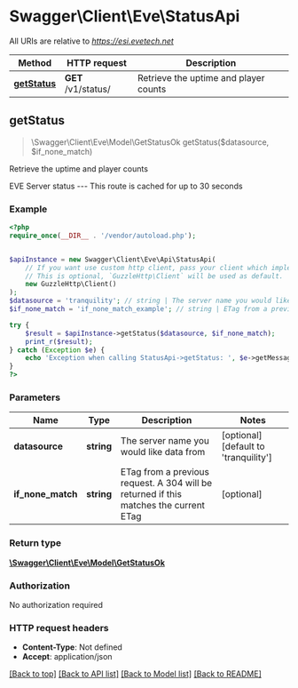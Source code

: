 # Swagger\Client\Eve\StatusApi

All URIs are relative to *https://esi.evetech.net*

Method | HTTP request | Description
------------- | ------------- | -------------
[**getStatus**](StatusApi.md#getStatus) | **GET** /v1/status/ | Retrieve the uptime and player counts



## getStatus

> \Swagger\Client\Eve\Model\GetStatusOk getStatus($datasource, $if_none_match)

Retrieve the uptime and player counts

EVE Server status  ---  This route is cached for up to 30 seconds

### Example

```php
<?php
require_once(__DIR__ . '/vendor/autoload.php');


$apiInstance = new Swagger\Client\Eve\Api\StatusApi(
    // If you want use custom http client, pass your client which implements `GuzzleHttp\ClientInterface`.
    // This is optional, `GuzzleHttp\Client` will be used as default.
    new GuzzleHttp\Client()
);
$datasource = 'tranquility'; // string | The server name you would like data from
$if_none_match = 'if_none_match_example'; // string | ETag from a previous request. A 304 will be returned if this matches the current ETag

try {
    $result = $apiInstance->getStatus($datasource, $if_none_match);
    print_r($result);
} catch (Exception $e) {
    echo 'Exception when calling StatusApi->getStatus: ', $e->getMessage(), PHP_EOL;
}
?>
```

### Parameters


Name | Type | Description  | Notes
------------- | ------------- | ------------- | -------------
 **datasource** | **string**| The server name you would like data from | [optional] [default to &#39;tranquility&#39;]
 **if_none_match** | **string**| ETag from a previous request. A 304 will be returned if this matches the current ETag | [optional]

### Return type

[**\Swagger\Client\Eve\Model\GetStatusOk**](../Model/GetStatusOk.md)

### Authorization

No authorization required

### HTTP request headers

- **Content-Type**: Not defined
- **Accept**: application/json

[[Back to top]](#) [[Back to API list]](../../README.md#documentation-for-api-endpoints)
[[Back to Model list]](../../README.md#documentation-for-models)
[[Back to README]](../../README.md)

